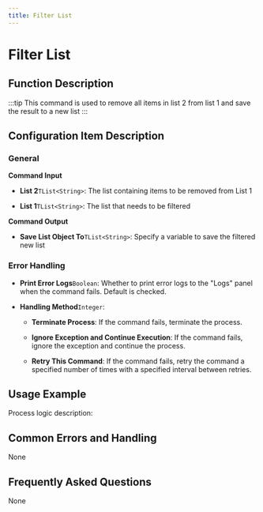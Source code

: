 ```yaml
---
title: Filter List
---
```


# Filter List

## Function Description

:::tip 
This command is used to remove all items in list 2 from list 1 and save the result to a new list
:::

## Configuration Item Description

### General

**Command Input**

- **List 2**`TList<String>`: The list containing items to be removed from List 1

- **List 1**`TList<String>`: The list that needs to be filtered


**Command Output**

- **Save List Object To**`TList<String>`: Specify a variable to save the filtered new list


### Error Handling

- **Print Error Logs**`Boolean`: Whether to print error logs to the "Logs" panel when the command fails. Default is checked. 

- **Handling Method**`Integer`:

    - **Terminate Process**: If the command fails, terminate the process.

    - **Ignore Exception and Continue Execution**: If the command fails, ignore the exception and continue the process.

    - **Retry This Command**: If the command fails, retry the command a specified number of times with a specified interval between retries.

## Usage Example

Process logic description:

## Common Errors and Handling

None

## Frequently Asked Questions

None

